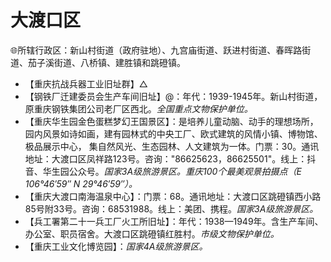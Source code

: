 # 大渡口区  
🌐所辖行政区：新山村街道（政府驻地）、九宫庙街道、跃进村街道、春晖路街道、茄子溪街道、八桥镇、建胜镇和跳磴镇。  
  
* 【重庆抗战兵器工业旧址群】△
* 【钢铁厂迁建委员会生产车间旧址】@：年代：1939-1945年。新山村街道，原重庆钢铁集团公司老厂区西北。*全国重点文物保护单位。*  
* 【重庆华生园金色蛋糕梦幻王国景区】：是培养儿童动脑、动手的理想场所，园内风景如诗如画，建有园林式的中央工厂、欧式建筑的风情小镇、博物馆、极品展示中心， 集自然风光、生态园林、人文建筑为一体。门票：30。通讯地址：大渡口区凤祥路123号。咨询："86625623，86625501"。线上：抖音、华生园公众号。*国家3A级旅游景区。重庆100个最美观景拍摄点（E 106°46′59″ N 29°46′59″）。*  
* 【重庆大渡口南海温泉中心】：门票：68。通讯地址：大渡口区跳磴镇西小路85号附33号。咨询：68531988。线上：美团、携程。*国家3A级旅游景区。*    
* 【兵工署第二十一兵工厂火工所旧址】：年代：1938—1949年。含生产车间、办公室、职员宿舍。大渡口区跳磴镇红胜村。*市级文物保护单位。*   
* 【重庆工业文化博览园】：*国家4A级旅游景区。* 